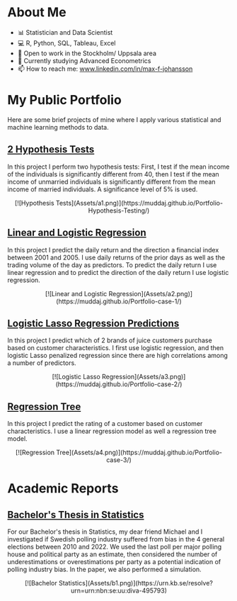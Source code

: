 # About Me
- 📊 Statistician and Data Scientist
- 💻 R, Python, SQL, Tableau, Excel
- 🔭 Open to work in the Stockholm/ Uppsala area
- 🌱 Currently studying Advanced Econometrics
- 📫 How to reach me: www.linkedin.com/in/max-f-johansson

# My Public Portfolio
Here are some brief projects of mine where I apply various statistical and machine learning methods to data. 

## [2 Hypothesis Tests](https://muddaj.github.io/Portfolio-Hypothesis-Testing/)

In this project I perform two hypothesis tests: First, I test if the mean income of the individuals is significantly different from 40, then I test if the mean income of unmarried individuals is significantly different from the mean income of married individuals. A significance level of 5% is used. 

<div style="text-align:center;">
  [![Hypothesis Tests](Assets/a1.png)](https://muddaj.github.io/Portfolio-Hypothesis-Testing/)
</div>

## [Linear and Logistic Regression](https://muddaj.github.io/Portfolio-case-1/)
In this project I predict the daily return and the direction a financial index between 2001 and 2005. I use daily returns of the prior days as well as the trading volume of the day as predictors. To predict the daily return I use linear regression and to predict the direction of the daily return I use logistic regression.  

<p align="center">
  [![Linear and Logistic Regression](Assets/a2.png)](https://muddaj.github.io/Portfolio-case-1/)
</p>

## [Logistic Lasso Regression Predictions](https://muddaj.github.io/Portfolio-case-2/)
In this project I predict which of 2 brands of juice customers purchase based on customer characteristics. I first use logistic regression, and then logistic Lasso penalized regression since there are high correlations among a number of predictors.

<p align="center">
  [![Logistic Lasso Regression](Assets/a3.png)](https://muddaj.github.io/Portfolio-case-2/)
</p>

## [Regression Tree](https://muddaj.github.io/Portfolio-case-3/)
In this project I predict the rating of a customer based on customer characteristics. I use a linear regression model as well a regression tree model. 

<p align="center">
  [![Regression Tree](Assets/a4.png)](https://muddaj.github.io/Portfolio-case-3/)
</p>

# Academic Reports

## [Bachelor's Thesis in Statistics](https://urn.kb.se/resolve?urn=urn:nbn:se:uu:diva-495793)
For our Bachelor's thesis in Statistics, my dear friend Michael and I investigated if Swedish polling industry suffered from bias in the 4 general elections between 2010 and 2022. We used the last poll per major polling house and political party as an estimate, then considered the number of underestimations or overestimations per party as a potential indication of polling industry bias. In the paper, we also performed a simulation.

<p align="center">
    [![Bachelor Statistics](Assets/b1.png)](https://urn.kb.se/resolve?urn=urn:nbn:se:uu:diva-495793)
</p>
